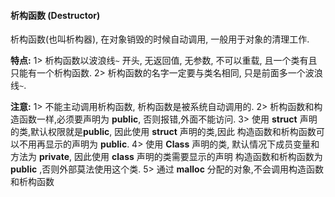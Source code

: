 #### 析构函数 (Destructor)


析构函数(也叫析构器), 在对象销毁的时候自动调用, 一般用于对象的清理工作.

**特点:**
1> 析构函数以波浪线`~` 开头, 无返回值, 无参数, 不可以重载, 且一个类有且只能有一个析构函数.
2> 析构函数的名字一定要与类名相同, 只是前面多一个波浪线`~`.

**注意:**
1> 不能主动调用析构函数, 析构函数是被系统自动调用的.
2> 析构函数和构造函数一样,必须要声明为 **public**, 否则报错,外面不能访问.
3> 使用 **struct** 声明的类,默认权限就是**public**, 因此使用 **struct** 声明的类,因此 构造函数和析构函数可以不用再显示的声明为 **public**.
4> 使用 **Class** 声明的类, 默认情况下成员变量和方法为 **private**, 因此使用 **class** 声明的类需要显示的声明 构造函数和析构函数为 **public** ,否则外部莫法使用这个类.
5> 通过 **malloc** 分配的对象,不会调用构造函数和析构函数